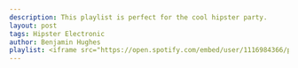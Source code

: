 ```yaml
---
description: This playlist is perfect for the cool hipster party.
layout: post
tags: Hipster Electronic
author: Benjamin Hughes
playlist: <iframe src="https://open.spotify.com/embed/user/1116984366/playlist/5guOek8GZcORp2NfzWua5T" width="300" frameborder="0" allowtransparency="true" allow="encrypted-media"></iframe>
---
```

